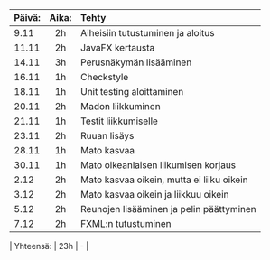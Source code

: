 | Päivä:  | Aika: |   Tehty           |
| :---    | :---: |    :---           |
|  9.11   |  2h   | Aiheisiin tutustuminen ja aloitus           |
| 11.11   |  2h   | JavaFX kertausta                   |
| 14.11   |  3h   | Perusnäkymän lisääminen                  |
| 16.11   |  1h   | Checkstyle                  |
| 18.11   |  1h   | Unit testing aloittaminen                  |
| 20.11   |  2h   | Madon liikkuminen        |
| 21.11   |  1h   | Testit liikkumiselle        |
| 23.11   |  2h   | Ruuan lisäys          |
| 28.11   |  1h   | Mato kasvaa                  |
| 30.11   |  1h   | Mato oikeanlaisen liikumisen korjaus                  |
|  2.12   |  2h   | Mato kasvaa oikein, mutta ei liiku oikein                  |
|  3.12   |  2h   | Mato kasvaa oikein ja liikkuu oikein                 |
|  5.12   |  2h   | Reunojen lisääminen ja pelin päättyminen                |
|  7.12   |  2h   | FXML:n tutustuminen                |

| Yhteensä:   |  23h   |             -     |




